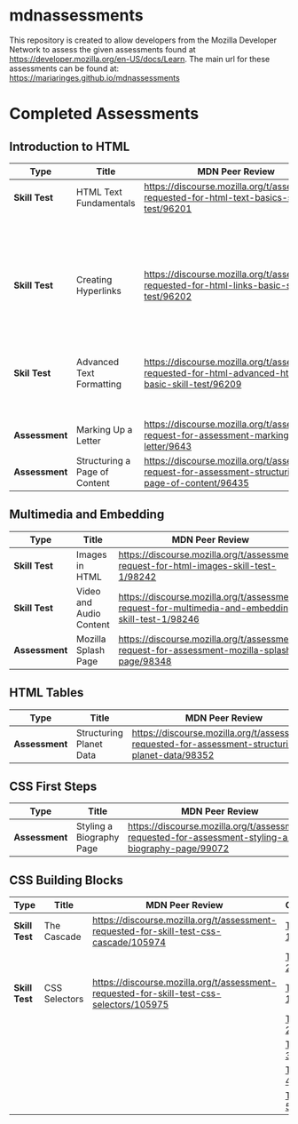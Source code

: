 # mdnassessments

This repository is created to allow developers from the Mozilla Developer Network to assess the given assessments found at https://developer.mozilla.org/en-US/docs/Learn.
The main url for these assessments can be found at: https://mariaringes.github.io/mdnassessments

# Completed Assessments

## Introduction to HTML

| Type           | Title                         | MDN Peer Review                                                                                         | Code                                                     |
| -------------- | ----------------------------- | ------------------------------------------------------------------------------------------------------- | -------------------------------------------------------- |
| **Skill Test** | HTML Text Fundamentals        | https://discourse.mozilla.org/t/assessment-requested-for-html-text-basics-skill-test/96201              | [Task 1](https://jsfiddle.net/maria_ringes/r3o7waxu/17/) |
|                |                               |                                                                                                         | [Task 2](https://jsfiddle.net/maria_ringes/8Ltrz9v6/12/) |
|                |                               |                                                                                                         | [Task 3](https://jsfiddle.net/maria_ringes/wksc54fg/8/)  |
| **Skill Test** | Creating Hyperlinks           | https://discourse.mozilla.org/t/assessment-requested-for-html-links-basic-skill-test/96202              | [Task 1](https://jsfiddle.net/maria_ringes/eus5ftaj/7/)  |
|                |                               |                                                                                                         | [Task 2](https://jsfiddle.net/maria_ringes/gvm9Lur4/14/) |
|                |                               |                                                                                                         | [Task 3](https://jsfiddle.net/maria_ringes/28dzg7hc/5/)  |
| **Skil Test**  | Advanced Text Formatting      | https://discourse.mozilla.org/t/assessment-requested-for-html-advanced-html-text-basic-skill-test/96209 | [Task 1](https://jsfiddle.net/maria_ringes/80ftvh2y/4/)  |
|                |                               |                                                                                                         | [Task 2](https://jsfiddle.net/maria_ringes/9xrjg07L/5/)  |
| **Assessment** | Marking Up a Letter           | https://discourse.mozilla.org/t/assessment-request-for-assessment-marking-up-a-letter/9643              | [Task 1](https://jsfiddle.net/maria_ringes/s70uwxyv/90/) |
| **Assessment** | Structuring a Page of Content | https://discourse.mozilla.org/t/assessment-request-for-assessment-structuring-a-page-of-content/96435   | [Task 1](https://jsfiddle.net/maria_ringes/zk4v2q5n/13/) |

## Multimedia and Embedding

| Type           | Title                   | MDN Peer Review                                                                                    | Code                                                                        |
| -------------- | ----------------------- | -------------------------------------------------------------------------------------------------- | --------------------------------------------------------------------------- |
| **Skill Test** | Images in HTML          | https://discourse.mozilla.org/t/assessment-request-for-html-images-skill-test-1/98242              | [Task 1](https://jsfiddle.net/maria_ringes/quamw51v/12/)                    |
| **Skill Test** | Video and Audio Content | https://discourse.mozilla.org/t/assessment-request-for-multimedia-and-embedding-skill-test-1/98246 | [Task 1](https://jsfiddle.net/maria_ringes/5b2u1sjr/41/)                    |
| **Assessment** | Mozilla Splash Page     | https://discourse.mozilla.org/t/assessment-request-for-assessment-mozilla-splash-page/98348        | [Task 1](https://mariaringes.github.io/mdnassessments/mozilla-splash-page/) |

## HTML Tables

| Type           | Title                   | MDN Peer Review                                                                                   | Code                                                                            |
| -------------- | ----------------------- | ------------------------------------------------------------------------------------------------- | ------------------------------------------------------------------------------- |
| **Assessment** | Structuring Planet Data | https://discourse.mozilla.org/t/assessment-requested-for-assessment-structuring-planet-data/98352 | [Task 1](https://mariaringes.github.io/mdnassessments/structuring-planet-data/) |

## CSS First Steps

| Type           | Title                    | MDN Peer Review                                                                                    | Code                                                                   |
| -------------- | ------------------------ | -------------------------------------------------------------------------------------------------- | ---------------------------------------------------------------------- |
| **Assessment** | Styling a Biography Page | https://discourse.mozilla.org/t/assessment-requested-for-assessment-styling-a-biography-page/99072 | [Task 1](https://mariaringes.github.io/mdnassessments/biography-page/) |

## CSS Building Blocks

| Type           | Title         | MDN Peer Review                                                                          | Code                                                                            |
| -------------- | ------------- | ---------------------------------------------------------------------------------------- | ------------------------------------------------------------------------------- |
| **Skill Test** | The Cascade   | https://discourse.mozilla.org/t/assessment-requested-for-skill-test-css-cascade/105974   | [Task 1](https://mariaringes.github.io/mdnassessments/cascade/task1.html)       |
|                |               |                                                                                          | [Task 2](https://mariaringes.github.io/mdnassessments/cascade/task2.html)       |
| **Skill Test** | CSS Selectors | https://discourse.mozilla.org/t/assessment-requested-for-skill-test-css-selectors/105975 | [Task 1](https://mariaringes.github.io/mdnassessments/css-selectors/task1.html) |
|                |               |                                                                                          | [Task 2](https://mariaringes.github.io/mdnassessments/css-selectors/task2.html) |
|                |               |                                                                                          | [Task 3](https://mariaringes.github.io/mdnassessments/css-selectors/task3.html) |
|                |               |                                                                                          | [Task 4](https://mariaringes.github.io/mdnassessments/css-selectors/task4.html) |
|                |               |                                                                                          | [Task 5](https://mariaringes.github.io/mdnassessments/css-selectors/task5.html) |
